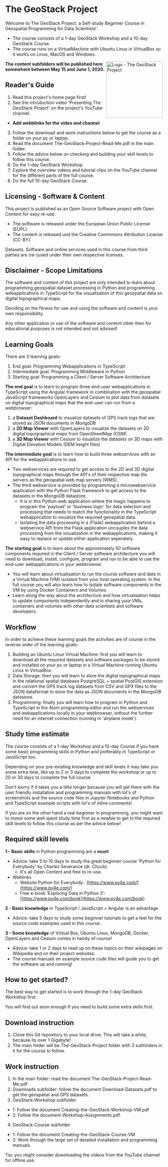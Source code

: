 # The GeoStack Project
Welcome to The GeoStack Project, a Self-study Beginner Course in Geospatial Programming for Data Scientists!
- The course consists of a 1-day GeoStack Workshop and a 10-day GeoStack Course.
- The course runs on a VirtualMachine with Ubuntu Linux in VirtualBox so it works on Linux, MacOS and Windows.
<img align="right" width="180" style="" alt="Logo - The GeoStack Project" src="https://raw.githubusercontent.com/The-GeoStack-Project/The-GeoStack-Project/master/Logo_TGP.jpg">

**The content subfolders will be published here somewhere between May 15 and June 1, 2020.**

## Reader's Guide
1. Read this project's home page first!
2. See the introduction video 'Presenting The GeoStack Project' on the project's YouTube channel.
- **Add webblinks for the video and channel**
3. Follow the download and work instructions below to get the course as a folder on your pc or laptop.
4. Read the document The-GeoStack-Project-Read-Me.pdf in the main folder.
5. Follow the advice below on checking and building your skill levels to follow this course.
6. Do the 1-day GeoStack Workshop.
7. Explore the overview videos and tutorial clips on the YouTube channel for the different parts of the full course.
8. Do the full 10-day GeoStack Course.

## Licensing - Software & Content
This project is published as an Open Source Software project with Open Content for easy re-use.
- The software is released under the European Union Public License (EUPL).
- The content is released und the Creative Commmons Attribution License (CC-BY).

Datasets, Software and online services used in this course from third parties are (re-)used under their own respective licenses.

## Disclaimer - Scope Limitations
The software and content of this project are only intended to learn about programming geospatial dataset processing in Python and programming webapplications in TypeScript for the visualization of this geospatial data on digital topographical maps.

Deciding on the fitness for use and using the software and content is your own responsibility.

Any other application or use of the software and content other then for educational purposes is not intended and not advised!

## Learning Goals
There are 3 learning goals:
1. End goal:          Programming Webapplications in TypeScript
2. Intermediate goal: Programming Middleware in Python
3. Starting goal:     Programming a Client / Server Software Architecture

**The end goal** is to learn to program three end-user webapplications in TypeScript using the Angular framework in combination with the geospatial JavaScript frameworks OpenLayers and Cesium to plot data from datasets on digital topographical maps that the end-user can run from a webbrowser:
1. a **Dataset Dashboard** to visualize datasets of GPS track logs that are stored as JSON documents in MongoDB
2. a **2D Map Viewer** with OpenLayers to visualize the datasets on 2D digital topographical maps from OpenStreetMap (OSM)
3. a **3D Map Viewer** with Cesium to visualize the datasets on 3D maps with Digital Elevation Models (DEM height files)

**The intermediate goal** is to learn how to build three webservices with an API for the webapplications to use.
- Two webservices are required to get access to the 2D and 3D digital topographical maps through the API's of their respective map tile servers as the geospatial web map servers (WMS). 
- The third webservice is provided by programming a microwebservice application with the Python Flask framework to get access to the datasets in the MongoDB datastore. 
  - It is in this Python web application where the magic happens to program the 'payload' or 'business logic' for data selection and processing that needs to match the functionality in the TypeScript webapplication to visualize the required geospatial data.
  - Isolating the data processing in a (Flask) webapplication behind a webservice API from the Flask application uncouples the data processing from the visualization in the webapplications, making it easy to replace or update either application seperately.

**The starting goal** is to learn about the approximately 50 software components required in the Client / Server software architecture you will need to download, install, configure, program and run to be able to use the end-user webapplications in your webbrowser.
- You will learn about virtualisation to run the course software and data in a Virtual Machine (VM) isolated from your host operating system. In the full course you will also learn how to isolate software components in the VM by using Docker Containers and Volumes.
- Learn along the way about the architecture and how virtualisation helps to update components independently and in sharing your VMs, containers and volumes with other data scientists and software developers.

## Workflow
In order to achieve these learning goals the activities are of course in the reverse order of the learning goals:
1. Building an Ubuntu Linux Virtual Machine: first you will learn to download all the required datasets and software packages to be stored and installed on your pc or laptop in a Virtual Machine running Ubuntu Linux in VirtualBox.
2. Data Storage: then you will learn to store the digital topographical maps in the relational spatial database PostgreSQL + spatial PostGIS extension and convert the GPS track log datasets from CSV and GPX files to the JSON dataformat to store the data as JSON documents in the MongoDB datastore.
3. Programming: finally you will learn how to program in Python and TypeScript in the Atom programming editor and run the webservices and webapplications locally in your webbrowser, without the further need for an internet connection (running in 'airplane mode').

## Study time estimate
The course consists of a 1-day Workshop and a 10-day Course if you have some basic programming skills in Python and preferably in TypeScript or JavaScript too.


Depending on your pre-existing knowledge and skill levels it may take you some extra time, like up to 2 or 3 days to complete the workshop or up to 20 or 30 days to complete the full course.

Don't worry if it takes you a little longer because you will get there with the user friendly installation and programming manuals with lot's of screenshots and the source code files in Jupyter Notebooks and Python and TypeScript example scripts with lot's of inline comments!


If you are on the other hand a real beginner in programming, you might want to invest some well spent study time first as a newbie to get to the required skill levels to follow this course as per the advice below!

## Required skill levels
**1 - Basic skills** in Python programming are a **must**!
- Advice: take 5 to 10 days to study the great beginner course 'Python for Everybody' by Charles Severance (dr. Chuck).
  - It's all Open Content and free to re-use.
- Weblinks
  - Website Python for Everybody            : [https://www.py4e.com/](https://www.py4e.com/)
  - Free e-book 'Exploring Data in Python 3': [https://www.py4e.com/book](https://www.py4e.com/book)


**2 - Basic knowledge** in TypeScript / JavaScript + Angular is an advantage
- Advice: take 5 days to study some beginner tutorials to get a feel for the source code examples used in this course.


**3 - Some knowledge** of Virtual Box, Ubuntu Linux, MongoDB, Docker, OpenLayers and Cesium comes in handy of course!
- Advice: take 1 or 2 days to read up on these topics on their wikipages on Wikipedia and on their project websites.
- The course manuals en example source code files will guide you to get the software up and running!

## How to get started?
The best way to get started is to work through the 1-day GeoStack Workshop first.

You will find out soon enough if you need to build some extra skills first.

## Download instruction
1. Clone this Git repository to your local drive. This will take a while, because its over 1 Gigabyte!
2. The main folder will be The-GeoStack-Project folder with 3 subfolders in it for the course to follow.

## Work instruction
1. In the main folder: read the document The-GeoStack-Project-Read-Me.pdf
2. Downloads subfolder: follow the document Download-Datasets.pdf to get the geospatial and GPS datasets.
3. GeoStack-Workshop subfolder
- 1: Follow the document Creating-the-GeoStack-Workshop-VM.pdf
- 2: Follow the document Workshop-Assignments.pdf.
4. GeoStack-Course subfolder
- 1: Follow the document Creating-the-GeoStack-Course-VM
- 2: Work through the large set of detailed installation and programming manuals.

Tip: you might consider downloading the videos from the YouTube channel for offline use.


